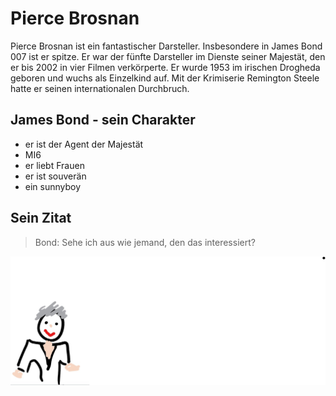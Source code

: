 # Pierce Brosnan

Pierce Brosnan ist ein fantastischer Darsteller. Insbesondere in James Bond 007 ist er spitze. Er war der fünfte Darsteller im Dienste seiner Majestät, den er bis 2002 in vier Filmen verkörperte. Er wurde 1953 im irischen Drogheda geboren und wuchs als Einzelkind auf. Mit der Krimiserie Remington Steele hatte er seinen internationalen Durchbruch.

## James Bond - sein Charakter
* er ist der Agent der Majestät
* MI6
* er liebt Frauen
* er ist souverän
* ein sunnyboy

## Sein Zitat
>Bond: Sehe ich aus wie jemand, den das interessiert?

<img src="bond.jpg"/>